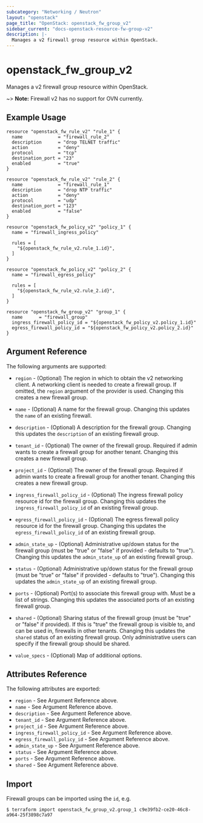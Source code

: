 ```yaml
---
subcategory: "Networking / Neutron"
layout: "openstack"
page_title: "OpenStack: openstack_fw_group_v2"
sidebar_current: "docs-openstack-resource-fw-group-v2"
description: |-
  Manages a v2 firewall group resource within OpenStack.
---
```


# openstack\_fw\_group\_v2

Manages a v2 firewall group resource within OpenStack.

~> **Note:** Firewall v2 has no support for OVN currently.

## Example Usage

```hcl
resource "openstack_fw_rule_v2" "rule_1" {
  name             = "firewall_rule_2"
  description      = "drop TELNET traffic"
  action           = "deny"
  protocol         = "tcp"
  destination_port = "23"
  enabled          = "true"
}

resource "openstack_fw_rule_v2" "rule_2" {
  name             = "firewall_rule_1"
  description      = "drop NTP traffic"
  action           = "deny"
  protocol         = "udp"
  destination_port = "123"
  enabled          = "false"
}

resource "openstack_fw_policy_v2" "policy_1" {
  name = "firewall_ingress_policy"

  rules = [
    "${openstack_fw_rule_v2.rule_1.id}",
  ]
}

resource "openstack_fw_policy_v2" "policy_2" {
  name = "firewall_egress_policy"

  rules = [
    "${openstack_fw_rule_v2.rule_2.id}",
  ]
}

resource "openstack_fw_group_v2" "group_1" {
  name      = "firewall_group"
  ingress_firewall_policy_id = "${openstack_fw_policy_v2.policy_1.id}"
  egress_firewall_policy_id = "${openstack_fw_policy_v2.policy_2.id}"
}
```

## Argument Reference

The following arguments are supported:

* `region` - (Optional) The region in which to obtain the v2 networking client.
    A networking client is needed to create a firewall group. If omitted, the
    `region` argument of the provider is used. Changing this creates a new
    firewall group.

* `name` - (Optional) A name for the firewall group. Changing this
    updates the `name` of an existing firewall.

* `description` - (Optional) A description for the firewall group. Changing this
    updates the `description` of an existing firewall group.

* `tenant_id` - (Optional) The owner of the firewall group. Required if admin
    wants to create a firewall group for another tenant. Changing this creates
    a new firewall group.

* `project_id` - (Optional) The owner of the firewall group. Required if admin
    wants to create a firewall group for another tenant. Changing this creates
    a new firewall group.

* `ingress_firewall_policy_id` - (Optional) The ingress firewall policy resource
    id for the firewall group. Changing this updates the
    `ingress_firewall_policy_id` of an existing firewall group.

* `egress_firewall_policy_id` - (Optional) The egress firewall policy resource
    id for the firewall group. Changing this updates the
    `egress_firewall_policy_id` of an existing firewall group.

* `admin_state_up` - (Optional) Administrative up/down status for the firewall
    group (must be "true" or "false" if provided - defaults to "true").
    Changing this updates the `admin_state_up` of an existing firewall group.

* `status` - (Optional) Administrative up/down status for the firewall
    group (must be "true" or "false" if provided - defaults to "true").
    Changing this updates the `admin_state_up` of an existing firewall group.

* `ports` - (Optional) Port(s) to associate this firewall group
    with. Must be a list of strings. Changing this updates the associated ports
    of an existing firewall group.

* `shared` - (Optional) Sharing status of the firewall group (must be "true"
    or "false" if provided). If this is "true" the firewall group is visible to,
    and can be used in, firewalls in other tenants. Changing this updates the
    `shared` status of an existing firewall group. Only administrative users
    can specify if the firewall group should be shared.

* `value_specs` - (Optional) Map of additional options.

## Attributes Reference

The following attributes are exported:

* `region` - See Argument Reference above.
* `name` - See Argument Reference above.
* `description` - See Argument Reference above.
* `tenant_id` - See Argument Reference above.
* `project_id` - See Argument Reference above.
* `ingress_firewall_policy_id` - See Argument Reference above.
* `egress_firewall_policy_id` - See Argument Reference above.
* `admin_state_up` - See Argument Reference above.
* `status` - See Argument Reference above.
* `ports` - See Argument Reference above.
* `shared` - See Argument Reference above.

## Import

Firewall groups can be imported using the `id`, e.g.

```
$ terraform import openstack_fw_group_v2.group_1 c9e39fb2-ce20-46c8-a964-25f3898c7a97
```
